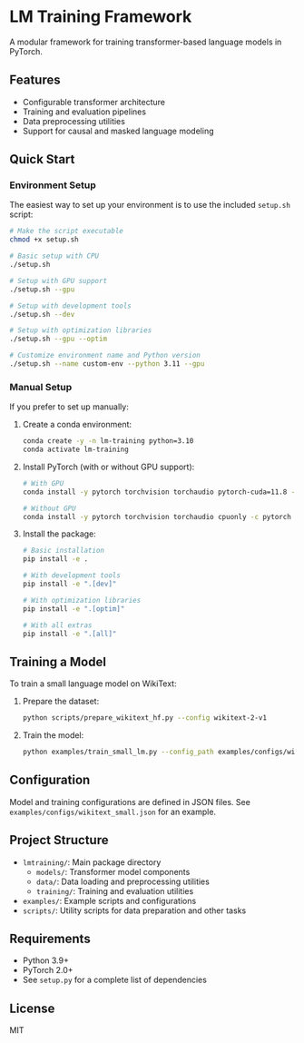 # LM Training Framework

A modular framework for training transformer-based language models in PyTorch.

## Features

- Configurable transformer architecture
- Training and evaluation pipelines
- Data preprocessing utilities
- Support for causal and masked language modeling

## Quick Start

### Environment Setup

The easiest way to set up your environment is to use the included `setup.sh` script:

```bash
# Make the script executable
chmod +x setup.sh

# Basic setup with CPU
./setup.sh

# Setup with GPU support
./setup.sh --gpu

# Setup with development tools
./setup.sh --dev

# Setup with optimization libraries
./setup.sh --gpu --optim

# Customize environment name and Python version
./setup.sh --name custom-env --python 3.11 --gpu
```

### Manual Setup

If you prefer to set up manually:

1. Create a conda environment:
   ```bash
   conda create -y -n lm-training python=3.10
   conda activate lm-training
   ```

2. Install PyTorch (with or without GPU support):
   ```bash
   # With GPU
   conda install -y pytorch torchvision torchaudio pytorch-cuda=11.8 -c pytorch -c nvidia
   
   # Without GPU
   conda install -y pytorch torchvision torchaudio cpuonly -c pytorch
   ```

3. Install the package:
   ```bash
   # Basic installation
   pip install -e .
   
   # With development tools
   pip install -e ".[dev]"
   
   # With optimization libraries
   pip install -e ".[optim]"
   
   # With all extras
   pip install -e ".[all]"
   ```

## Training a Model

To train a small language model on WikiText:

1. Prepare the dataset:
   ```bash
   python scripts/prepare_wikitext_hf.py --config wikitext-2-v1
   ```

2. Train the model:
   ```bash
   python examples/train_small_lm.py --config_path examples/configs/wikitext_small.json
   ```

## Configuration

Model and training configurations are defined in JSON files. See `examples/configs/wikitext_small.json` for an example.

## Project Structure

- `lmtraining/`: Main package directory
  - `models/`: Transformer model components
  - `data/`: Data loading and preprocessing utilities
  - `training/`: Training and evaluation utilities
- `examples/`: Example scripts and configurations
- `scripts/`: Utility scripts for data preparation and other tasks

## Requirements

- Python 3.9+
- PyTorch 2.0+
- See `setup.py` for a complete list of dependencies

## License

MIT